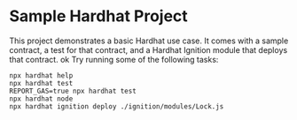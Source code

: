 # Sample Hardhat Project

This project demonstrates a basic Hardhat use case. It comes with a sample contract, a test for that contract, and a Hardhat Ignition module that deploys that contract.
ok
Try running some of the following tasks:

```shell
npx hardhat help
npx hardhat test
REPORT_GAS=true npx hardhat test
npx hardhat node
npx hardhat ignition deploy ./ignition/modules/Lock.js
```
